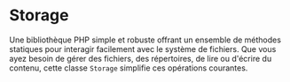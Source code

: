 # Storage
Une bibliothèque PHP simple et robuste offrant un ensemble de méthodes statiques pour interagir facilement avec le système de fichiers. Que vous ayez besoin de gérer des fichiers, des répertoires, de lire ou d'écrire du contenu, cette classe `Storage` simplifie ces opérations courantes.

